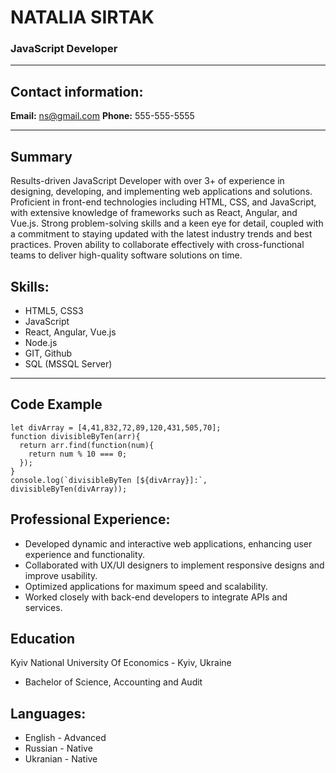 # NATALIA SIRTAK

### JavaScript Developer

---

## Contact information:

**Email:** ns@gmail.com
**Phone:** 555-555-5555

---

## Summary

Results-driven JavaScript Developer with over 3+ of experience in designing, developing, and implementing web applications and solutions. Proficient in front-end technologies including HTML, CSS, and JavaScript, with extensive knowledge of frameworks such as React, Angular, and Vue.js. Strong problem-solving skills and a keen eye for detail, coupled with a commitment to staying updated with the latest industry trends and best practices. Proven ability to collaborate effectively with cross-functional teams to deliver high-quality software solutions on time.


## Skills:

- HTML5, CSS3
- JavaScript
- React, Angular, Vue.js
- Node.js
- GIT, Github
- SQL (MSSQL Server)

---

## Code Example

```
let divArray = [4,41,832,72,89,120,431,505,70];
function divisibleByTen(arr){
  return arr.find(function(num){
    return num % 10 === 0;
  });
}
console.log(`divisibleByTen [${divArray}]:`, divisibleByTen(divArray));
```

## Professional Experience:

- Developed dynamic and interactive web applications, enhancing user experience and functionality.
- Collaborated with UX/UI designers to implement responsive designs and improve usability.
- Optimized applications for maximum speed and scalability.
- Worked closely with back-end developers to integrate APIs and services.

## Education

Kyiv National University Of Economics - Kyiv, Ukraine
- Bachelor of Science, Accounting and Audit

## Languages:

- English - Advanced
- Russian - Native
- Ukranian - Native